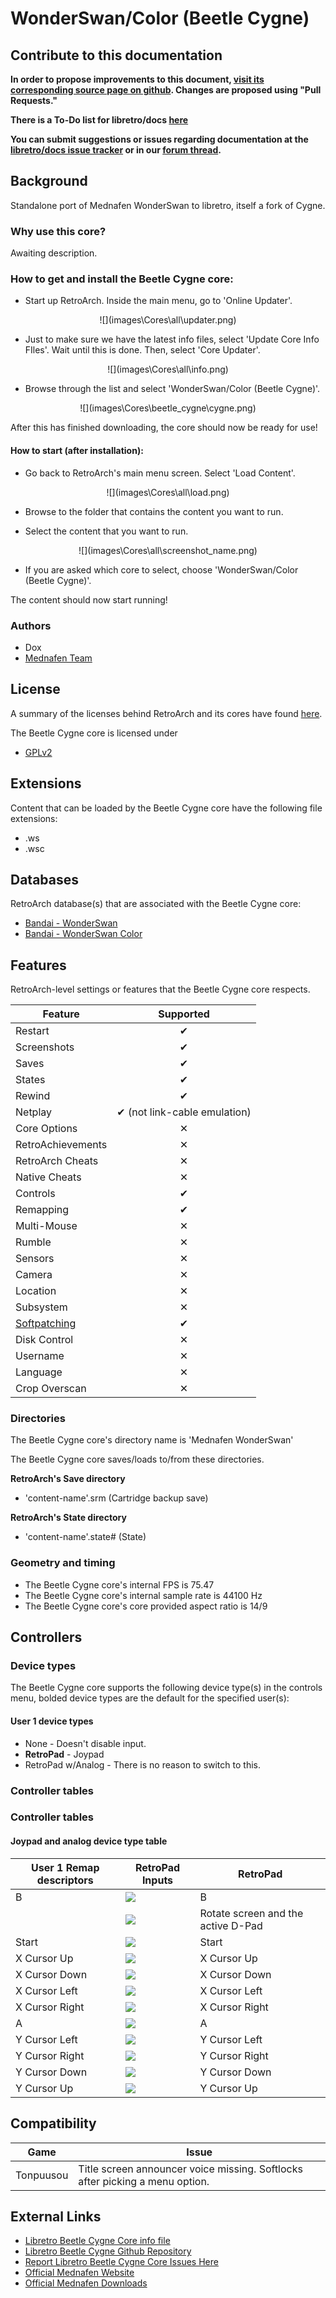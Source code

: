 # WonderSwan/Color (Beetle Cygne)

## Contribute to this documentation

**In order to propose improvements to this document, [visit its corresponding source page on github](https://github.com/libretro/docs/tree/master/docs/library/beetle_cygne.md). Changes are proposed using "Pull Requests."**

**There is a To-Do list for libretro/docs [here](https://docs.libretro.com/docguide/todo/)**

**You can submit suggestions or issues regarding documentation at the [libretro/docs issue tracker](https://github.com/libretro/docs/issues) or in our [forum thread](https://forums.libretro.com/t/wip-adding-pages-to-documentation-site/10078/).**

## Background

Standalone port of Mednafen WonderSwan to libretro, itself a fork of Cygne. 

### Why use this core?

Awaiting description.

### How to get and install the Beetle Cygne core:

- Start up RetroArch. Inside the main menu, go to 'Online Updater'.

<center> ![](images\Cores\all\updater.png) </center>

- Just to make sure we have the latest info files, select 'Update Core Info FIles'. Wait until this is done. Then, select 'Core Updater'.

<center> ![](images\Cores\all\info.png) </center>

- Browse through the list and select 'WonderSwan/Color (Beetle Cygne)'.

<center> ![](images\Cores\beetle_cygne\cygne.png) </center>

After this has finished downloading, the core should now be ready for use!

#### How to start (after installation):

- Go back to RetroArch's main menu screen. Select 'Load Content'.

<center> ![](images\Cores\all\load.png) </center>

- Browse to the folder that contains the content you want to run.

- Select the content that you want to run.

<center> ![](images\Cores\all\screenshot_name.png) </center>

- If you are asked which core to select, choose 'WonderSwan/Color (Beetle Cygne)'.

The content should now start running!

### Authors

- Dox
- [Mednafen Team](https://mednafen.github.io/)

## License

A summary of the licenses behind RetroArch and its cores have found [here](https://docs.libretro.com/tech/licenses/).

The Beetle Cygne core is licensed under

- [GPLv2](https://github.com/libretro/beetle-wswan-libretro/blob/master/COPYING)

## Extensions

Content that can be loaded by the Beetle Cygne core have the following file extensions:

- .ws
- .wsc

## Databases

RetroArch database(s) that are associated with the Beetle Cygne core:

- [Bandai - WonderSwan](https://github.com/libretro/libretro-database/blob/master/rdb/Bandai%20-%20WonderSwan.rdb)
- [Bandai - WonderSwan Color](https://github.com/libretro/libretro-database/blob/master/rdb/Bandai%20-%20WonderSwan%20Color.rdb)

## Features

RetroArch-level settings or features that the Beetle Cygne core respects.

| Feature           | Supported |
|-------------------|:---------:|
| Restart           | ✔         |
| Screenshots       | ✔         |
| Saves             | ✔         |
| States            | ✔         |
| Rewind            | ✔         |
| Netplay           | ✔ (not link-cable emulation) |
| Core Options      | ✕         |
| RetroAchievements | ✕         |
| RetroArch Cheats  | ✕         |
| Native Cheats     | ✕         |
| Controls          | ✔         |
| Remapping         | ✔         |
| Multi-Mouse       | ✕         |
| Rumble            | ✕         |
| Sensors           | ✕         |
| Camera            | ✕         |
| Location          | ✕         |
| Subsystem         | ✕         |
| [Softpatching](https://docs.libretro.com/guides/softpatching/) | ✔         |
| Disk Control      | ✕         |
| Username          | ✕         |
| Language          | ✕         |
| Crop Overscan     | ✕         |

### Directories

The Beetle Cygne core's directory name is 'Mednafen WonderSwan'

The Beetle Cygne core saves/loads to/from these directories.

**RetroArch's Save directory**

- 'content-name'.srm (Cartridge backup save)

**RetroArch's State directory**

- 'content-name'.state# (State)

### Geometry and timing

- The Beetle Cygne core's internal FPS is 75.47
- The Beetle Cygne core's internal sample rate is 44100 Hz
- The Beetle Cygne core's core provided aspect ratio is 14/9

## Controllers

### Device types

The Beetle Cygne core supports the following device type(s) in the controls menu, bolded device types are the default for the specified user(s):

#### User 1 device types

- None - Doesn't disable input.
- **RetroPad** - Joypad
- RetroPad w/Analog - There is no reason to switch to this.

### Controller tables

### Controller tables

#### Joypad and analog device type table

| User 1 Remap descriptors      | RetroPad Inputs                              | RetroPad                           |
|-------------------------------|----------------------------------------------|------------------------------------|
| B                             | ![](images/RetroPad/Retro_B_Round.png)       | B                                  |
|                               | ![](images/RetroPad/Retro_Select.png)        | Rotate screen and the active D-Pad |
| Start                         | ![](images/RetroPad/Retro_Start.png)         | Start                              |
| X Cursor Up                   | ![](images/RetroPad/Retro_Dpad_Up.png)       | X Cursor Up                        |
| X Cursor Down                 | ![](images/RetroPad/Retro_Dpad_Down.png)     | X Cursor Down                      |
| X Cursor Left                 | ![](images/RetroPad/Retro_Dpad_Left.png)     | X Cursor Left                      |
| X Cursor Right                | ![](images/RetroPad/Retro_Dpad_Right.png)    | X Cursor Right                     |
| A                             | ![](images/RetroPad/Retro_A_Round.png)       | A                                  |
| Y Cursor Left                 | ![](images/RetroPad/Retro_L1.png)            | Y Cursor Left                      |
| Y Cursor Right                | ![](images/RetroPad/Retro_R1.png)            | Y Cursor Right                     |
| Y Cursor Down                 | ![](images/RetroPad/Retro_L2.png)            | Y Cursor Down                      |
| Y Cursor Up                   | ![](images/RetroPad/Retro_R2.png)            | Y Cursor Up                        |

## Compatibility

| Game      | Issue                                                                        |
|-----------|------------------------------------------------------------------------------|
| Tonpuusou | Title screen announcer voice missing. Softlocks after picking a menu option. |

## External Links

- [Libretro Beetle Cygne Core info file](https://github.com/libretro/libretro-super/blob/master/dist/info/mednafen_wswan_libretro.info)
- [Libretro Beetle Cygne Github Repository](https://github.com/libretro/beetle-wswan-libretro)
- [Report Libretro Beetle Cygne Core Issues Here](https://github.com/libretro/beetle-wswan-libretro/issues)
- [Official Mednafen Website](https://mednafen.github.io/)
- [Official Mednafen Downloads](https://mednafen.github.io/releases/)
